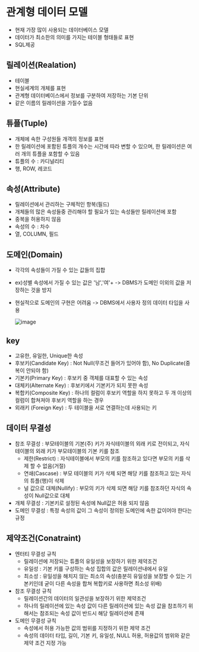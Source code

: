 # 관계형 데이터 모델
- 현재 가장 많이 사용되는 데이터베이스 모델
- 데이터가 최소한의 의미를 가지는 테이블 형태들로 표현
- SQL제공

## 릴레이션(Realation)
- 테이블
- 현실세계의 개체를 표현
- 관계형 데이터베이스에서 정보를 구분하여 저장하는 기본 단위
- 같은 이름의 릴레이션을 가질수 없음

## 튜플(Tuple)
- 개체에 속한 구성원들 개객의 정보를 표현
- 한 릴레이션에 포함된 튜플의 개수는 시간에 따라 변할 수 있으며, 한 릴레이션은 여러 개의 튜플을 포함할 수 있음
- 튜플의 수 : 카디널리티
- 행, ROW, 레코드 

## 속성(Attribute)
- 릴레이션에서 관리하는 구체적인 항복(필드)
- 개체들의 많은 속성들중 관리해야 할 필요가 있는 속성들만 릴레이션에 포함
- 중복을 허용하지 않음
- 속성의 수 : 차수
- 열, COLUMN, 필드

## 도메인(Domain)
- 각각의 속성들이 가질 수 있는 값들의 집합
- ex)성별 속성에서 가질 수 있는 값은 '남','여'+ -> DBMS가 도메인 이외의 값을 저장하는 것을 방지
- 현실적으로 도메인의 구현은 어려움 -> DBMS에서 사용자 정의 데이터 타입을 사용
  
  ![image](https://user-images.githubusercontent.com/70748105/109086674-670da000-774f-11eb-93d7-57045219fe23.png)


## key
- 고유한, 유일한, Unique한 속성
- 후보키(Candidate Key) : Not Null(무조건 들어가 있어야 함), No Duplicate(중복이 안되야 함)
- 기본키(Primary Key) : 후보키 중 객체를 대표할 수 있는 속성
- 대체키(Alternate Key) : 후보키에서 기본키가 되지 못한 속성
- 복합키(Composite Key) : 하나의 컬럼이 후보키 역할을 하지 못하고 두 개 이상의 컬럼이 합쳐져야 후보키 역할을 하는 경우
- 외래키 (Foreign Key) : 두 테이블을 서로 연결하는데 사용되는 키


## 데이터 무결성
- 참조 무결성 : 부모테이블의 기본(주) 키가 자식테이블의 외래 키로 전이되고,  자식테이블의 외래 키가 부모테이블의 기본 키를 참조
    - 제한(Restrict) : 자식테이블에서 부모의 키를 참조하고 있다면 부모의 키를 삭제 할 수 없음(거절)
    - 연쇄(Cascase) : 부모 테이블의 키가 삭제 되면 해당 키를 참조하고 있는 자식의 튜플(행)이 삭제
    - 널 값으로 대체(Nullify) :  부모의 키가 삭제 되면 해당 키를 참조하던 자식의 속성이 Null값으로 대체
- 개체 무결성 : 기본키로 설정된 속성에 Null값은 허용 되지 않음
- 도메인 무결성 : 특정 속성의 값이 그 속성이 정의된 도메인에 속한 값이어야 한다는 규정

## 제약조건(Conatraint)
- 엔터티 무결성 규칙
    - 릴레이션에 저장되는 튜플의 유일성을 보장하기 위한 제약조건
    - 유일성 : 기본 키를 구성하는 속성 집합의 값은 릴레이션내에서 유일
    - 최소성 : 유일성을 해치지 않는 최소의 속성(충분히 유일성을 보장할 수 있는 기본키인데 굳이 다른 속성을 합쳐 복합키로 사용하면 최소성 위배)
- 참조 무결성 규칙
    - 릴레이션간의 데이터의 일관성을 보장하기 위한 제약조건
    - 하나의 릴레이션에 있는 속성 값이 다른 릴레이션에 있는 속성 값을 참조하기 위해서는 참조되는 속성 값이 반드시 해당 릴레이션에 존재
- 도메인 무결성 규칙
    - 속성에서 허용 가능한 값의 범위를 지정하기 위한 제약 조건
    - 속성의 데이터 타입, 길이, 기본 키, 유일성, NULL 허용, 허용값의 범위와 같은 제약 조건 지정 가능